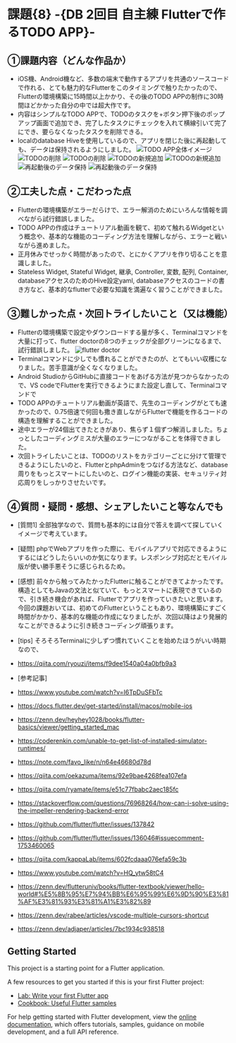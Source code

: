 # 課題{8} -{DB 2回目 自主練 Flutterで作るTODO APP}-

## ①課題内容（どんな作品か）
- iOS機、Android機など、多数の端末で動作するアプリを共通のソースコードで作れる、とても魅力的なFlutterをこのタイミングで触りたかったので、Flutterの環境構築に15時間以上かかり、その後のTODO APPの制作に30時間ほどかかった自分の中では超大作です。
- 内容はシンプルなTODO APPで、TODOのタスクを+ボタン押下後のポップアップ画面で追加でき、完了したタスクにチェックを入れて横線引いて完了にでき、要らなくなったタスクを削除できる。
- localのdatabase Hiveを使用しているので、アプリを閉じた後に再起動しても、データは保持されるようにしました。
![TODO APP全体イメージ](todoapp-image1.png)
![TODOの削除](todoapp-image2.png)
![TODOの削除](todoapp-image3.png)
![TODOの新規追加](todoapp-image4.png)
![TODOの新規追加](todoapp-image5.png)
![再起動後のデータ保持](todoapp-image6.png)
![再起動後のデータ保持](todoapp-image7.png)


## ②工夫した点・こだわった点
- Flutterの環境構築がエラーだらけで、エラー解消のためにいろんな情報を調べながら試行錯誤しました。
- TODO APPの作成はチュートリアル動画を観て、初めて触れるWidgetという概念や、基本的な機能のコーディング方法を理解しながら、エラーと戦いながら進めました。
- 正月休みでせっかく時間があったので、とにかくアプリを作り切ることを意識しました。
- Stateless Widget, Stateful Widget, 継承, Controller, 変数, 配列, Container, databaseアクセスのためのHive設定yaml, databaseアクセスのコードの書き方など、基本的なflutterで必要な知識を満遍なく習うことができました。


## ③難しかった点・次回トライしたいこと（又は機能）
- Flutterの環境構築で設定やダウンロードする量が多く、Terminalコマンドを大量に打って、flutter doctorの8つのチェックが全部グリーンになるまで、試行錯誤しました。
![flutter doctor](flutterdoctor.png)
- Terminalコマンドに少しでも慣れることができたのが、とてもいい収穫になりました。苦手意識が全くなくなりました。
- Android StudioからGitHubに直接コードをあげる方法が見つからなかったので、VS codeでFlutterを実行できるようにまた設定し直して、Terminalコマンドで
- TODO APPのチュートリアル動画が英語で、先生のコーディングがとても速かったので、0.75倍速で何回も撒き直しながらFlutterで機能を作るコードの構造を理解することができました。
- 途中エラーが24個出てきたときがあり、焦らず１個ずつ解消しました。ちょっとしたコーディングミスが大量のエラーにつながることを体得できました。
- 次回トライしたいことは、TODOのリストをカテゴリーごとに分けて管理できるようにしたいのと、FlutterとphpAdminをつなげる方法など、database周りをもっとスマートにしたいのと、ログイン機能の実装、セキュリティ対応周りをしっかりさせたいです。


## ④質問・疑問・感想、シェアしたいこと等なんでも
- [質問1] 全部独学なので、質問も基本的には自分で答えを調べて探していくイメージで考えています。

- [疑問] phpでWebアプリを作った際に、モバイルアプリで対応できるようにするにはどうしたらいいのか気になります。レスポンシブ対応だとモバイル版が使い勝手悪そうに感じられるため。

- [感想] 前々から触ってみたかったFlutterに触ることができてよかったです。構造としてもJavaの文法と似ていて、もっとスマートに表現できているので、引き続き機会があれば、Flutterでアプリを作っていきたいと思います。今回の課題おいては、初めてのFlutterということもあり、環境構築にすごく時間がかかり、基本的な機能の作成になりましたが、次回以降はより発展的なことができるように引き続きコーディング頑張ります。

- [tips] そろそろTerminalに少しずつ慣れていくことを始めたほうがいい時期なので、
 - https://qiita.com/ryouzi/items/f9dee1540a04a0bfb9a3

- [参考記事] 
 - https://www.youtube.com/watch?v=I6TpDuSFbTc
 - https://docs.flutter.dev/get-started/install/macos/mobile-ios
 - https://zenn.dev/heyhey1028/books/flutter-basics/viewer/getting_started_mac
 - https://coderenkin.com/unable-to-get-list-of-installed-simulator-runtimes/
 - https://note.com/favo_like/n/n64e46680d78d
 - https://qiita.com/oekazuma/items/92e9bae4268fea107efa
 - https://qiita.com/ryamate/items/e51c77fbabc2aec185fc
 - https://stackoverflow.com/questions/76968264/how-can-i-solve-using-the-impeller-rendering-backend-error
 - https://github.com/flutter/flutter/issues/137842
 - https://github.com/flutter/flutter/issues/136046#issuecomment-1753460065
 - https://qiita.com/kappaLab/items/602fcdaaa076efa59c3b
 - https://www.youtube.com/watch?v=HQ_ytw58tC4
 - https://zenn.dev/flutteruniv/books/flutter-textbook/viewer/hello-world#%E5%8B%95%E7%94%BB%E6%95%99%E6%9D%90%E3%81%AF%E3%81%93%E3%81%A1%E3%82%89
 - https://zenn.dev/rabee/articles/vscode-multiple-cursors-shortcut
 - https://zenn.dev/adjaper/articles/7bc1934c938518



## Getting Started

This project is a starting point for a Flutter application.

A few resources to get you started if this is your first Flutter project:

- [Lab: Write your first Flutter app](https://docs.flutter.dev/get-started/codelab)
- [Cookbook: Useful Flutter samples](https://docs.flutter.dev/cookbook)

For help getting started with Flutter development, view the
[online documentation](https://docs.flutter.dev/), which offers tutorials,
samples, guidance on mobile development, and a full API reference.
